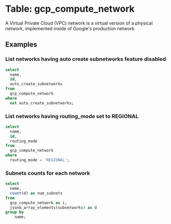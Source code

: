 # Table: gcp_compute_network

A Virtual Private Cloud (VPC) network is a virtual version of a physical network, implemented inside of Google's production network.

## Examples

### List networks having auto create subnetworks feature disabled

```sql
select
  name,
  id,
  auto_create_subnetworks
from
  gcp_compute_network
where
  not auto_create_subnetworks;
```

### List networks having routing_mode set to REGIONAL

```sql
select
  name,
  id,
  routing_mode
from
  gcp_compute_network
where
  routing_mode = 'REGIONAL';
```

### Subnets counts for each network

```sql
select
  name,
  count(d) as num_subnets
from
  gcp_compute_network as i,
  jsonb_array_elements(subnetworks) as d
group by
    name;
```
